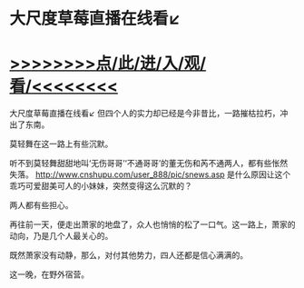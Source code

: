# 大尺度草莓直播在线看↙

# <a href="https://https://github.com/kiuhd/dfrw/issues/1">>>>>>>>>点/此/进/入/观/看/<<<<<<<<</a>

大尺度草莓直播在线看↙
但四个人的实力却已经是今非昔比，一路摧枯拉朽，冲出了东南。

莫轻舞在这一路上有些沉默。

听不到莫轻舞甜甜地叫‘无伤哥哥’‘不通哥哥’的董无伤和芮不通两人，都有些怅然失落。
http://www.cnshupu.com/user_888/pic/snews.asp
是什么原因让这个乖巧可爱甜美可人的小妹妹，突然变得这么沉默的？

两人都有些担心。

再往前一天，便走出萧家的地盘了，众人也悄悄的松了一口气。这一路上，萧家的动向，乃是几个人最关心的。

既然萧家没有动静，那么，对付其他势力，四人还都是信心满满的。

这一晚，在野外宿营。

